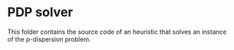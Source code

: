 # PDP solver

This folder contains the source code of an heuristic that solves an instance of the *p*-dispersion problem.
